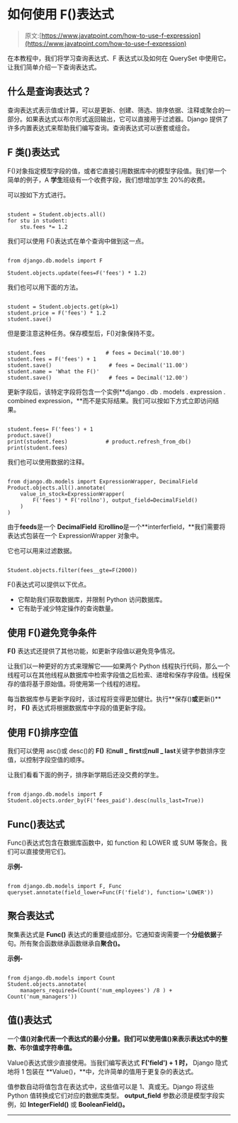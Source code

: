 # 如何使用 F()表达式

> 原文:[https://www.javatpoint.com/how-to-use-f-expression](https://www.javatpoint.com/how-to-use-f-expression)

在本教程中，我们将学习查询表达式、F 表达式以及如何在 QuerySet 中使用它。让我们简单介绍一下查询表达式。

## 什么是查询表达式？

查询表达式表示值或计算，可以是更新、创建、筛选、排序依据、注释或聚合的一部分。如果表达式以布尔形式返回输出，它可以直接用于过滤器。Django 提供了许多内置表达式来帮助我们编写查询。查询表达式可以嵌套或组合。

## F 类()表达式

F()对象指定模型字段的值，或者它直接引用数据库中的模型字段值。我们举一个简单的例子，A **学生**班级有一个收费字段，我们想增加学生 20%的收费。

可以按如下方式进行。

```

student = Student.objects.all()
for stu in student:
	stu.fees *= 1.2

```

我们可以使用 F()表达式在单个查询中做到这一点。

```

from django.db.models import F

Student.objects.update(fees=F('fees') * 1.2)

```

我们也可以用下面的方法。

```

student = Student.objects.get(pk=1)
student.price = F('fees') * 1.2
student.save()

```

但是要注意这种任务。保存模型后，F()对象保持不变。

```

student.fees                   # fees = Decimal('10.00')
student.fees = F('fees') + 1
student.save()                  # fees = Decimal('11.00')
student.name = 'What the F()'
student.save()                  # fees = Decimal('12.00')

```

更新字段后，该特定字段将包含一个实例**django . db . models . expression . combined expression，**而不是实际结果。我们可以按如下方式立即访问结果。

```

student.fees= F('fees') + 1
product.save()
print(student.fees)            # product.refresh_from_db()
print(student.fees) 
```

我们也可以使用数据的注释。

```

from django.db.models import ExpressionWrapper, DecimalField
Product.objects.all().annotate(
    value_in_stock=ExpressionWrapper(
        F('fees') * F('rollno'), output_field=DecimalField()
    )
)

```

由于**feeds**是一个 **DecimalField** 和**rollino**是一个**interferfield，**我们需要将表达式包装在一个 ExpressionWrapper 对象中。

它也可以用来过滤数据。

```

Student.objects.filter(fees__gte=F(2000))

```

F()表达式可以提供以下优点。

*   它帮助我们获取数据库，并限制 Python 访问数据库。
*   它有助于减少特定操作的查询数量。

## 使用 F()避免竞争条件

**F()** 表达式还提供了其他功能，如更新字段值以避免竞争情况。

让我们以一种更好的方式来理解它——如果两个 Python 线程执行代码，那么一个线程可以在其他线程从数据库中检索字段值之后检索、递增和保存字段值。线程保存的值将基于原始值。将使用第一个线程的进程。

每当数据库参与更新字段时，该过程将变得更加健壮。执行**保存()**或**更新()**时， **F()** 表达式将根据数据库中字段的值更新字段。

## 使用 F()排序空值

我们可以使用 asc()或 desc()的 **F()** 和**null _ first**或**null _ last**关键字参数排序空值，以控制字段空值的顺序。

让我们看看下面的例子，排序新学期后还没交费的学生。

```

from django.db.models import F
Student.objects.order_by(F('fees_paid').desc(nulls_last=True))

```

## Func()表达式

Func()表达式包含在数据库函数中，如 function 和 LOWER 或 SUM 等聚合。我们可以直接使用它们。

**示例-**

```

from django.db.models import F, Func
queryset.annotate(field_lower=Func(F('field'), function='LOWER'))

```

## 聚合表达式

聚集表达式是 **Func()** 表达式的重要组成部分。它通知查询需要一个**分组依据**子句。所有聚合函数继承函数继承自**聚合()。**

**示例-**

```

from django.db.models import Count
Student.objects.annotate(
    managers_required=(Count('num_employees') /8 ) + Count('num_managers'))

```

## 值()表达式

一个**值()**对象代表一个表达式的最小分量。我们可以使用**值()来表示表达式中的整数、布尔值或字符串值。**

Value()表达式很少直接使用。当我们编写表达式 **F('field') + 1 时，** Django 隐式地将 1 包装在 **Value()，**中，允许简单的值用于更复杂的表达式。

值参数自动将值包含在表达式中，这些值可以是 1、真或无。Django 将这些 Python 值转换成它们对应的数据库类型。 **output_field** 参数必须是模型字段实例，如 **IntegerField()** 或 **BooleanField()。**

* * *